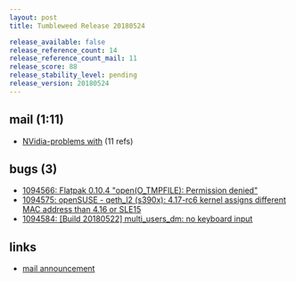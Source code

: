 ```yaml
---
layout: post
title: Tumbleweed Release 20180524

release_available: false
release_reference_count: 14
release_reference_count_mail: 11
release_score: 88
release_stability_level: pending
release_version: 20180524
---
```


## mail (1:11)

- [NVidia-problems with](https://lists.opensuse.org/opensuse-factory/2018-05/msg00407.html) (11 refs)

## bugs (3)

<!--more-->

- [1094566: Flatpak 0.10.4 "open(O_TMPFILE): Permission denied"](https://bugzilla.opensuse.org/show_bug.cgi?id=1094566)
- [1094575: openSUSE - qeth_l2 (s390x): 4.17-rc6 kernel assigns different MAC address than 4.16 or SLE15](https://bugzilla.opensuse.org/show_bug.cgi?id=1094575)
- [1094584: [Build 20180522] multi_users_dm: no keyboard input](https://bugzilla.opensuse.org/show_bug.cgi?id=1094584)



## links

- [mail announcement](https://lists.opensuse.org/opensuse-factory/2018-05/msg00393.html)
